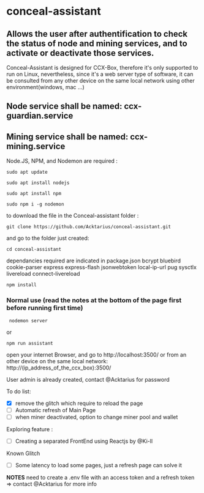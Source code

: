 # conceal-assistant

## Allows the user after authentification to check the status of node and mining services, and to activate or deactivate those services.
Conceal-Assistant is designed for CCX-Box, therefore it's only supported to run on Linux,
nevertheless, since it's a web server type of software, it can be consulted from any other device on the same local network using other environment(windows, mac ...)
## Node service shall be named: ccx-guardian.service
## Mining service shall be named: ccx-mining.service


Node.JS, NPM, and Nodemon are required :

```
sudo apt update

sudo apt install nodejs

sudo apt install npm

sudo npm i -g nodemon
```
to download the file in the Conceal-assistant folder :
```
git clone https://github.com/Acktarius/conceal-assistant.git
```
and go to the folder just created:
```
cd conceal-assistant
```
dependancies required are indicated in package.json
bcrypt bluebird cookie-parser express express-flash jsonwebtoken local-ip-url pug sysctlx livereload connect-livereload

```
npm install 
```


### Normal use (read the notes at the bottom of the page first before running first time)
```
 nodemon server
```
or
```
npm run assistant
```

open your internet Browser, and go to http://localhost:3500/
or from an other device on the same local network: http://(ip_address_of_the_ccx_box):3500/

User admin is already created, contact @Acktarius for password

To do list:
- [x] remove the glitch which require to reload the page
- [ ] Automatic refresh of Main Page
- [ ] when miner deactivated, option to change miner pool and wallet

Exploring feature : 
- [ ] Creating a separated FrontEnd using Reactjs by @Ki-ll

Known Glitch
- [ ] Some latency to load some pages, just a refresh page can solve it


****NOTES****
need to create a .env file with an access token and a refresh token => contact @Acktarius for more info
